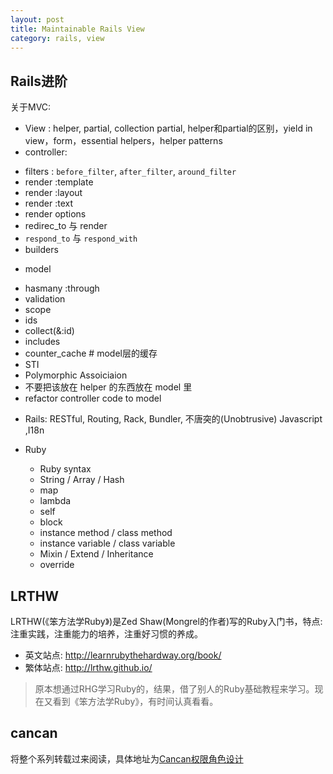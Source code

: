 ```yaml
---
layout: post
title: Maintainable Rails View
category: rails, view
---
```


## Rails进阶

关于MVC: 

*  View : helper, partial, collection partial, helper和partial的区别，yield in view，form，essential helpers，helper patterns
*  controller: 
  - filters : `before_filter`, `after_filter`, `around_filter`
  - render :template
  - render :layout
  - render :text
  - render options
  - redirec_to 与 render
  - `respond_to` 与 `respond_with`
  - builders
*  model
  -  hasmany :through
  -  validation
  -  scope
  -  ids
  -  collect(&:id)
  -  includes
  -  counter_cache # model层的缓存
  -  STI
  -  Polymorphic Assoiciaion
  -  不要把该放在 helper 的东西放在 model 里
  -  refactor controller code to model

* Rails: RESTful, Routing, Rack, Bundler, 不唐突的(Unobtrusive) Javascript ,I18n

* Ruby
  - Ruby syntax
  - String / Array / Hash
  - map
  - lambda
  - self
  - block
  - instance method / class method
  - instance variable / class variable
  - Mixin / Extend / Inheritance
  - override

## LRTHW

LRTHW(《笨方法学Ruby》)是Zed Shaw(Mongrel的作者)写的Ruby入门书，特点: 注重实践，注重能力的培养，注重好习惯的养成。

* 英文站点: <http://learnrubythehardway.org/book/>
* 繁体站点: <http://lrthw.github.io/>

> 原本想通过RHG学习Ruby的，结果，借了别人的Ruby基础教程来学习。现在又看到《笨方法学Ruby》，有时间认真看看。

## cancan

将整个系列转载过来阅读，具体地址为[Cancan权限角色设计]()
